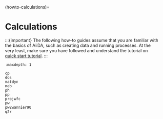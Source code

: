 (howto-calculations)=

# Calculations

:::{important}
The following how-to guides assume that you are familiar with the basics of AiiDA, such as creating data and running processes.
At the very least, make sure you have followed and understand the tutorial on [quick start tutorial](#quick-start).
:::

```{toctree}
:maxdepth: 1

cp
dos
matdyn
neb
ph
pp
projwfc
pw
pw2wannier90
q2r
```
